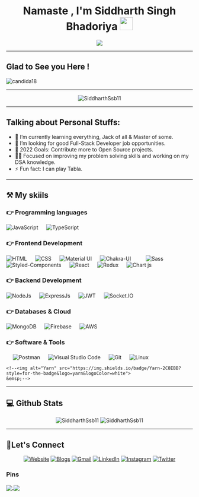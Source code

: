 <h1 align="center">Namaste , I'm Siddharth Singh Bhadoriya <img src="https://media.giphy.com/media/hvRJCLFzcasrR4ia7z/giphy.gif" width="35"></h1>
<p align="center">
 <a href="https://github.com/DenverCoder1/readme-typing-svg"><img src="https://readme-typing-svg.herokuapp.com?lines=Fullstack+Developer;Converting+Words+into+Code;Arsenal+Fan+!!+YaGunnersYa+!!;You%20just%20killed%20the+cat!!&center=true&width=500&height=50&font=georgia"></a>
</p>
<hr/>

##  Glad to See you Here !

<p align="left"> <img src="https://komarev.com/ghpvc/?username=SiddharthSsb11&label=Siddharth's%20Profile%20Views%20&color=dc143c&style=plastic" alt="candida18" /> </p>
<hr/>

<p align="center"> <img src="https://activity-graph.herokuapp.com/graph?username=SiddharthSsb11&bg_color=1F222E&color=F8D866&line=F85D7F&point=FFFFFF&hide_border=false" alt="SiddharthSsb11" /> </p>

<hr/>


## Talking about Personal Stuffs:

- 🌱 I’m currently learning everything, Jack of all & Master of some.
- 👯 I’m looking for good Full-Stack Developer job opportunities.
- 🥅 2022 Goals: Contribute more to Open Source projects.
- 🧑‍💻 Focused on improving my problem solving skills and working on my DSA knowledge.
- ⚡ Fun fact: I can play Tabla.

<hr/>




<!-- <details> 
  <summary><b>💻 Github Stats (Expand to View)</b></summary> -->

<!-- </details>
<hr/> -->

	
## ⚒️ My skiils

### 👉 Programming languages

<p align="left">  
    <!--<img alt="C" src="https://img.shields.io/badge/c-%2300599C.svg?style=for-the-badge&logo=c&logoColor=white">
    &emsp;--> 
    <img alt="JavaScript" src="https://img.shields.io/badge/Javascript-F7DF1E?style=for-the-badge&logo=javascript&logoColor=black">
    &emsp;
    <img alt="TypeScript" src="https://img.shields.io/badge/TypeScript-007ACC?style=for-the-badge&logo=typescript&logoColor=white">
    &emsp;
</p>

### 👉 Frontend Development

<p align="left"> 
   
   <img alt="HTML" src="https://img.shields.io/badge/HTML5-E34F26?style=for-the-badge&logo=html5&logoColor=white">
   &emsp;
   <img alt="CSS" src="https://img.shields.io/badge/CSS3-1572B6?style=for-the-badge&logo=css3&logoColor=white">
   &emsp;
   <!--<img alt="Bootstrap" src="https://img.shields.io/badge/Bootstrap-563D7C?style=for-the-badge&logo=bootstrap&logoColor=white"/>
   &emsp;--> 
   <img alt="Material UI" src="https://img.shields.io/badge/Material%20UI-007FFF?style=for-the-badge&logo=mui&logoColor=white"/>
   &emsp; 
   <!--<img alt="Tailwind CSS" src="https://img.shields.io/badge/Tailwind_CSS-38B2AC?style=for-the-badge&logo=tailwind-css&logoColor=white"/>
    &emsp; --> 
   <img alt="Chakra-UI" src="https://img.shields.io/badge/Chakra--UI-319795?style=for-the-badge&logo=chakra-ui&logoColor=white"/>
    &emsp; &emsp; 
   <img alt="Sass" src="https://img.shields.io/badge/Sass-CC6699?style=for-the-badge&logo=sass&logoColor=white"/>
    &emsp; 
   <img alt="Styled-Components" src="https://img.shields.io/badge/styled--components-DB7093?style=for-the-badge&logo=styled-components&logoColor=white"/>
    &emsp; 
   <img alt="React" src="https://img.shields.io/badge/React-20232A?style=for-the-badge&logo=react&logoColor=61DAFB"/>
    &emsp; 
   <img alt="Redux" src="https://img.shields.io/badge/Redux-593D88?style=for-the-badge&logo=redux&logoColor=white"/>
    &emsp; 
   <!--<img alt="Next" src="https://img.shields.io/badge/next.js-000000?style=for-the-badge&logo=nextdotjs&logoColor=white"/>
    &emsp;-->
   <img alt="Chart js" src="https://img.shields.io/badge/Chart.js-FF6384?style=for-the-badge&logo=chartdotjs&logoColor=white"/>
   &emsp; 
   <!--<img alt="Webpack" src="https://img.shields.io/badge/Webpack-8DD6F9?style=for-the-badge&logo=Webpack&logoColor=white"/>
    &emsp; -->
</p>

### 👉 Backend Development

<p align="left">  
    <img alt="NodeJs" src="https://img.shields.io/badge/Node.js-339933?style=for-the-badge&logo=nodedotjs&logoColor=white">
    &emsp;
    <img alt="ExpressJs" src="https://img.shields.io/badge/Express.js-000000?style=for-the-badge&logo=express&logoColor=white">
    &emsp; 
    <img alt="JWT" src="https://img.shields.io/badge/JWT-000000?style=for-the-badge&logo=JSON%20web%20tokens&logoColor=white">
    &emsp; 
    <img alt="Socket.IO" src="https://img.shields.io/badge/Socket.io-010101?&style=for-the-badge&logo=Socket.io&logoColor=white">
    &emsp;
</p>

### 👉 Databases & Cloud

<p align="left"> 
    <img alt="MongoDB" src="https://img.shields.io/badge/MongoDB-4EA94B?style=for-the-badge&logo=mongodb&logoColor=white">
    &emsp;
    <img alt="Firebase" src="https://img.shields.io/badge/firebase-ffca28?style=for-the-badge&logo=firebase&logoColor=black">
    &emsp;
    <!--<img alt="Heroku" src="https://img.shields.io/badge/Heroku-430098?style=for-the-badge&logo=heroku&logoColor=white">
    &emsp;--> 
    <img alt="AWS" src="https://img.shields.io/badge/Amazon_AWS-FF9900?style=for-the-badge&logo=amazonaws&logoColor=white">
    &emsp; 
    <!--<img alt="Netlify" src="https://img.shields.io/badge/Netlify-00C7B7?style=for-the-badge&logo=netlify&logoColor=white">
    &emsp;--> 
</p>

### 👉 Software & Tools

<p align="left">  
    <!--<img alt="Markdown" src="https://img.shields.io/badge/Markdown-000000?style=for-the-badge&logo=markdown&logoColor=white">-->
    &emsp;
    <img alt="Postman" src="https://img.shields.io/badge/Postman-FF6C37?style=for-the-badge&logo=Postman&logoColor=white">
    &emsp;
    <img alt="Visual Studio Code" src="https://img.shields.io/badge/Visual%20Studio%20Code-007ACC?style=for-the-badge&logo=visualstudiocode&logoColor=white">
    &emsp;
    <img alt="Git" src="https://img.shields.io/badge/GIT-E44C30?style=for-the-badge&logo=git&logoColor=white">
    &emsp; 
    <img alt="Linux" src="https://img.shields.io/badge/Linux-FCC624?style=for-the-badge&logo=linux&logoColor=black">
    &emsp;
    <!--<img alt="npm" src="https://img.shields.io/badge/npm-CB3837?style=for-the-badge&logo=npm&logoColor=white">
    &emsp;-->
	
    <!--<img alt="Yarn" src="https://img.shields.io/badge/Yarn-2C8EBB?style=for-the-badge&logo=yarn&logoColor=white">
    &emsp;-->
</p>
	


<hr/>


## 💻 Github Stats

<p align="center"> <img src="https://github-readme-stats.vercel.app/api?username=SiddharthSsb11&count_private=true&show_icons=true&hide_border=true&theme=tokyonight&hide=prs,issues" alt="SiddharthSsb11" /> 
<img src="https://github-readme-streak-stats.herokuapp.com/?user=SiddharthSsb11&hide_border=true&theme=tokyonight" alt="SiddharthSsb11" /> </p>

<hr/>

## 🙋Let's Connect

<p align="center">
    <a href="https://portfolio-ssb.netlify.app/" target="_blank" rel="noreferrer"><img src="https://img.icons8.com/doodle/50/000000/user-male-circle.png" alt="Website" alt="Portfolio"/></a>
    <a href="https://dev.to/siddharthssb11" target="_blank" rel="noreferrer"><img src="https://img.icons8.com/doodle/48/000000/blogger--v1.png" alt="Blogs"/></a>
	<a href="mailto:siddharthsb101@gmail.com" target="_blank" rel="noreferrer"><img src="https://img.icons8.com/doodle/50/000000/gmail.png" alt="Gmail"/></a>
	<a href="https://linkedin.com/in/siddharthsingh11" target="_blank" rel="noreferrer"><img src="https://img.icons8.com/doodle/50/000000/linkedin.png" alt="LinkedIn"/></a>
	<a href="https://www.instagram.com/siddharth_ssb" target="_blank" rel="noreferrer"><img src="https://img.icons8.com/doodle/50/000000/instagram.png" alt="Instagram"/></a>
	<a href="https://twitter.com/Siddharth_SSB" target="_blank" rel="noreferrer"><img src="https://img.icons8.com/doodle/50/000000/twitter.png" alt="Twitter"/></a>
	
</p>

### Pins

<a href="https://github.com/SiddharthSsb11/Portfolio">
  <img align="center" src="https://github-readme-stats.vercel.app/api/pin/?username=SiddharthSsb11&repo=Portfolio&theme=tokyonight" />
</a>
<a href="https://github.com/SiddharthSsb11/game-battleship">
  <img align="center" src="https://github-readme-stats.vercel.app/api/pin/?username=SiddharthSsb11&repo=game-battleship&theme=tokyonight" />
</a>

<br />

